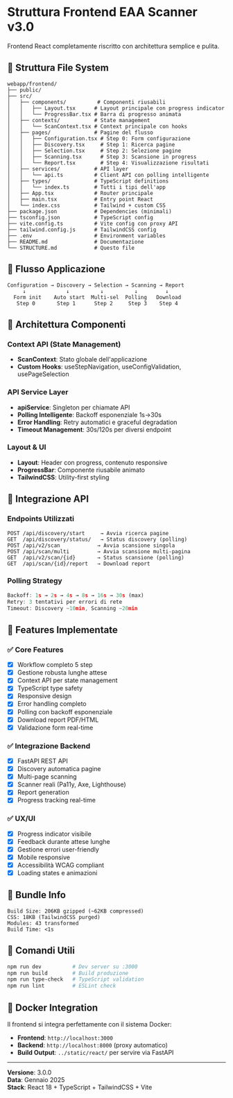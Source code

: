 # Struttura Frontend EAA Scanner v3.0

Frontend React completamente riscritto con architettura semplice e pulita.

## 📁 Struttura File System

```
webapp/frontend/
├── public/
├── src/
│   ├── components/          # Componenti riusabili
│   │   ├── Layout.tsx      # Layout principale con progress indicator
│   │   └── ProgressBar.tsx # Barra di progresso animata
│   ├── contexts/           # State management
│   │   └── ScanContext.tsx # Context principale con hooks
│   ├── pages/              # Pagine del flusso
│   │   ├── Configuration.tsx # Step 0: Form configurazione
│   │   ├── Discovery.tsx     # Step 1: Ricerca pagine
│   │   ├── Selection.tsx     # Step 2: Selezione pagine
│   │   ├── Scanning.tsx      # Step 3: Scansione in progress
│   │   └── Report.tsx        # Step 4: Visualizzazione risultati
│   ├── services/           # API layer
│   │   └── api.ts          # Client API con polling intelligente
│   ├── types/              # TypeScript definitions
│   │   └── index.ts        # Tutti i tipi dell'app
│   ├── App.tsx             # Router principale
│   ├── main.tsx            # Entry point React
│   └── index.css           # Tailwind + custom CSS
├── package.json            # Dependencies (minimali)
├── tsconfig.json           # TypeScript config
├── vite.config.ts          # Vite config con proxy API
├── tailwind.config.js      # TailwindCSS config
├── .env                    # Environment variables
├── README.md               # Documentazione
└── STRUCTURE.md            # Questo file
```

## 🔄 Flusso Applicazione

```
Configuration → Discovery → Selection → Scanning → Report
     ↓             ↓          ↓          ↓         ↓
  Form init    Auto start  Multi-sel  Polling   Download
   Step 0       Step 1      Step 2     Step 3    Step 4
```

## 🧩 Architettura Componenti

### Context API (State Management)
- **ScanContext**: Stato globale dell'applicazione
- **Custom Hooks**: useStepNavigation, useConfigValidation, usePageSelection

### API Service Layer
- **apiService**: Singleton per chiamate API
- **Polling Intelligente**: Backoff esponenziale 1s→30s
- **Error Handling**: Retry automatici e graceful degradation
- **Timeout Management**: 30s/120s per diversi endpoint

### Layout & UI
- **Layout**: Header con progress, contenuto responsive
- **ProgressBar**: Componente riusabile animato
- **TailwindCSS**: Utility-first styling

## 📡 Integrazione API

### Endpoints Utilizzati
```
POST /api/discovery/start     → Avvia ricerca pagine
GET  /api/discovery/status/   → Status discovery (polling)
POST /api/v2/scan            → Avvia scansione singola
POST /api/scan/multi         → Avvia scansione multi-pagina
GET  /api/v2/scan/{id}       → Status scansione (polling)
GET  /api/scan/{id}/report   → Download report
```

### Polling Strategy
```javascript
Backoff: 1s → 2s → 4s → 8s → 16s → 30s (max)
Retry: 3 tentativi per errori di rete
Timeout: Discovery ~10min, Scanning ~20min
```

## 🎯 Features Implementate

### ✅ Core Features
- [x] Workflow completo 5 step
- [x] Gestione robusta lunghe attese
- [x] Context API per state management
- [x] TypeScript type safety
- [x] Responsive design
- [x] Error handling completo
- [x] Polling con backoff esponenziale
- [x] Download report PDF/HTML
- [x] Validazione form real-time

### ✅ Integrazione Backend
- [x] FastAPI REST API
- [x] Discovery automatica pagine
- [x] Multi-page scanning
- [x] Scanner reali (Pa11y, Axe, Lighthouse)
- [x] Report generation
- [x] Progress tracking real-time

### ✅ UX/UI
- [x] Progress indicator visibile
- [x] Feedback durante attese lunghe
- [x] Gestione errori user-friendly  
- [x] Mobile responsive
- [x] Accessibilità WCAG compliant
- [x] Loading states e animazioni

## 🚀 Bundle Info

```
Build Size: 206KB gzipped (~62KB compressed)
CSS: 18KB (TailwindCSS purged)
Modules: 43 transformed
Build Time: <1s
```

## 🔧 Comandi Utili

```bash
npm run dev          # Dev server su :3000
npm run build        # Build produzione
npm run type-check   # TypeScript validation
npm run lint         # ESLint check
```

## 🐳 Docker Integration

Il frontend si integra perfettamente con il sistema Docker:
- **Frontend**: `http://localhost:3000`
- **Backend**: `http://localhost:8000` (proxy automatico)
- **Build Output**: `../static/react/` per servire via FastAPI

---

**Versione**: 3.0.0  
**Data**: Gennaio 2025  
**Stack**: React 18 + TypeScript + TailwindCSS + Vite
